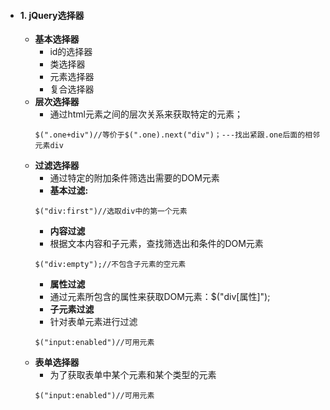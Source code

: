 - #### 1. jQuery选择器
    - **基本选择器**
        - id的选择器
        - 类选择器
        - 元素选择器
        - 复合选择器
    - **层次选择器**
        - 通过html元素之间的层次关系来获取特定的元素；
         ```
        $(".one+div")//等价于$(".one).next("div")；---找出紧跟.one后面的相邻元素div
        ```
    - **过滤选择器**
        - 通过特定的附加条件筛选出需要的DOM元素
        - **基本过滤:**
        ```
        $("div:first")//选取div中的第一个元素
        ```
        - **内容过滤**
        - 根据文本内容和子元素，查找筛选出和条件的DOM元素
        ```
        $("div:empty");//不包含子元素的空元素
        ```
        - **属性过滤**
        - 通过元素所包含的属性来获取DOM元素：$("div[属性]");
        - **子元素过滤**
        - 针对表单元素进行过滤
        ```
        $("input:enabled")//可用元素
        ```
    - **表单选择器**
        - 为了获取表单中某个元素和某个类型的元素
        ```
        $("input:enabled")//可用元素
        ```